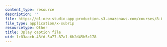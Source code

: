 ```yaml
---
content_type: resource
description: ''
file: https://ol-ocw-studio-app-production.s3.amazonaws.com/courses/8-01sc-classical-mechanics-fall-2016/1c83aacb43fd5a7787a16b2d45b5c178_ZMa-xKcM2L8.vtt
file_type: application/x-subrip
resourcetype: Other
title: 3play caption file
uid: 1c83aacb-43fd-5a77-87a1-6b2d45b5c178
---
```

